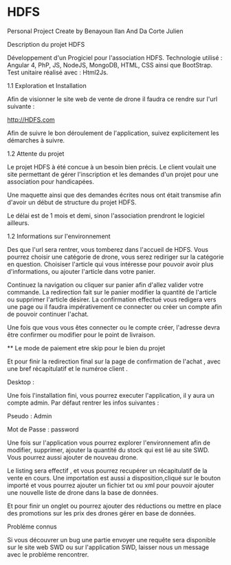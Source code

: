 # HDFS

Personal Project Create by Benayoun Ilan And Da Corte Julien

Description du projet HDFS

Développement d'un Progiciel pour l'association HDFS. Technologie utilisé : Angular 4, PhP, JS, NodeJS, MongoDB, HTML, CSS ainsi que BootStrap. Test unitaire réalisé avec : Html2Js.


1.1 Exploration et Installation

Afin de visionner le site web de vente de drone il faudra ce rendre sur l'url suivante :

http://HDFS.com

Afin de suivre le bon déroulement de l'application, suivez explicitement les démarches à suivre.

1.2 Attente du projet

Le projet HDFS à été concue à un besoin bien précis. Le client voulait une site permettant de gérer l'inscription et les demandes d'un projet pour une association pour handicapées.

Une maquette ainsi que des demandes écrites nous ont était transmise afin d'avoir un début de structure du projet HDFS.

Le délai est de 1 mois et demi, sinon l'association prendront le logiciel ailleurs.


1.2 Informations sur l'environnement

Des que l'url sera rentrer, vous tomberez dans l'accueil de HDFS. Vous pourrez choisir une catégorie de drone, vous serez rediriger sur la catégorie en question. Choisiser l'article qui vous intéresse pour pouvoir avoir plus d'informations, ou ajouter l'article dans votre panier.

Continuez la navigation ou cliquer sur panier afin d'allez valider votre commande. La redirection fait sur le panier modifier la quantité de l'article ou supprimer l'article désirer. La confirmation effectué vous redigera vers une page ou il faudra impérativement ce connecter ou créer un compte afin de pouvoir continuer l'achat.

Une fois que vous vous êtes connecter ou le compte créer, l'adresse devra être confirmer ou modifier pour le point de livraison.

** Le mode de paiement etre skip pour le bien du projet

Et pour finir la redirection final sur la page de confirmation de l'achat , avec une bref récapitulatif et le numéroe client .

Desktop :

Une fois l'installation fini, vous pourrez executer l'application, il y aura un compte admin. Par défaut rentrer les infos suivantes :

Pseudo : Admin

Mot de Passe : password

Une fois sur l'application vous pourrez explorer l'environnement afin de modifier, supprimer, ajouter la quantité du stock qui est lié au site SWD. Vous pourrez aussi ajouter de nouveau drone.

Le listing sera effectif , et vous pourrez recupérer un récapitulatif de la vente en cours. Une importation est aussi a disposition,cliqué sur le bouton importé et vous pourrez ajouter un fichier txt ou xml pour pouvoir ajouter une nouvelle liste de drone dans la base de données.

Et pour finir un onglet ou pourrez ajouter des réductions ou mettre en place des promotions sur les prix des drones gérer en base de données.

Probléme connus

Si vous découvrer un bug une partie envoyer une requête sera disponible sur le site web SWD ou sur l'application SWD, laisser nous un message avec le probléme rencontrer.
